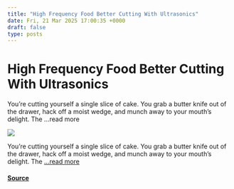 ```yaml
---
title: "High Frequency Food Better Cutting With Ultrasonics"
date: Fri, 21 Mar 2025 17:00:35 +0000
draft: false
type: posts
---
```

# High Frequency Food Better Cutting With Ultrasonics





You&#8217;re cutting yourself a single slice of cake. You grab a butter knife out of the drawer, hack off a moist wedge, and munch away to your mouth&#8217;s delight. The &#8230;read more

![](https://hackaday.com/wp-content/uploads/2025/03/vanilla-cake-slicing-ultrasonic-cake-cutting-machine-0cwpbknfo2y-mkv-shot0001.jpg?w=800)

You’re cutting yourself a single slice of cake. You grab a butter knife out of the drawer, hack off a moist wedge, and munch away to your mouth’s delight. The […read more](https://hackaday.com/2025/03/21/high-frequency-food-better-cutting-with-ultrasonics/)

#### [Source](https://hackaday.com/2025/03/21/high-frequency-food-better-cutting-with-ultrasonics/)

